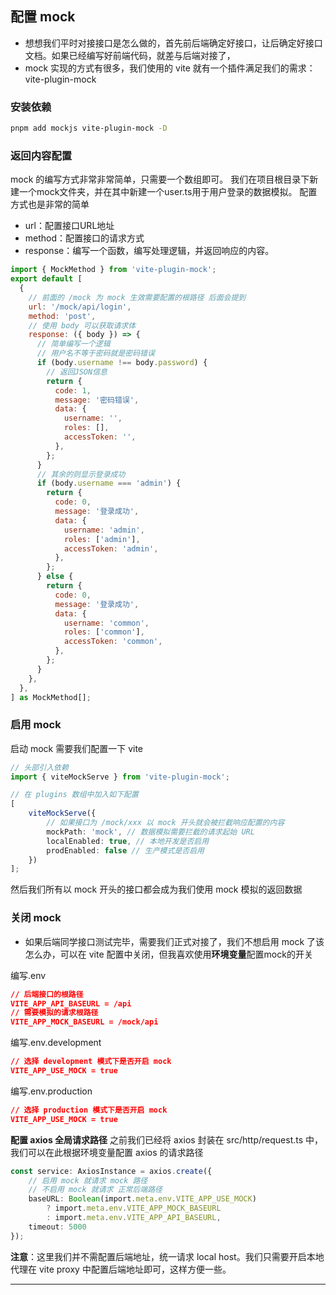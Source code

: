 ## 配置 mock

- 想想我们平时对接接口是怎么做的，首先前后端确定好接口，让后确定好接口文档。如果已经编写好前端代码，就差与后端对接了，
- mock 实现的方式有很多，我们使用的 vite 就有一个插件满足我们的需求：vite-plugin-mock

### 安装依赖

```bash
pnpm add mockjs vite-plugin-mock -D
```

### 返回内容配置

mock 的编写方式非常非常简单，只需要一个数组即可。
我们在项目根目录下新建一个mock文件夹，并在其中新建一个user.ts用于用户登录的数据模拟。
配置方式也是非常的简单

- url：配置接口URL地址
- method：配置接口的请求方式
- response：编写一个函数，编写处理逻辑，并返回响应的内容。

```javascript
import { MockMethod } from 'vite-plugin-mock';
export default [
  {
    // 前面的 /mock 为 mock 生效需要配置的根路径 后面会提到
    url: '/mock/api/login',
    method: 'post',
    // 使用 body 可以获取请求体
    response: ({ body }) => {
      // 简单编写一个逻辑
      // 用户名不等于密码就是密码错误
      if (body.username !== body.password) {
        // 返回JSON信息
        return {
          code: 1,
          message: '密码错误',
          data: {
            username: '',
            roles: [],
            accessToken: '',
          },
        };
      }
      // 其余的则显示登录成功
      if (body.username === 'admin') {
        return {
          code: 0,
          message: '登录成功',
          data: {
            username: 'admin',
            roles: ['admin'],
            accessToken: 'admin',
          },
        };
      } else {
        return {
          code: 0,
          message: '登录成功',
          data: {
            username: 'common',
            roles: ['common'],
            accessToken: 'common',
          },
        };
      }
    },
  },
] as MockMethod[];
```

### 启用 mock

启动 mock 需要我们配置一下 vite

```typescript
// 头部引入依赖
import { viteMockServe } from 'vite-plugin-mock';

// 在 plugins 数组中加入如下配置
[
	viteMockServe({
		// 如果接口为 /mock/xxx 以 mock 开头就会被拦截响应配置的内容
		mockPath: 'mock', // 数据模拟需要拦截的请求起始 URL
		localEnabled: true, // 本地开发是否启用
		prodEnabled: false // 生产模式是否启用
	})
];
```

然后我们所有以 mock 开头的接口都会成为我们使用 mock 模拟的返回数据

### 关闭 mock

- 如果后端同学接口测试完毕，需要我们正式对接了，我们不想启用 mock 了该怎么办，可以在 vite 配置中关闭，但我喜欢使用**环境变量**配置mock的开关

编写.env

```json
// 后端接口的根路径
VITE_APP_API_BASEURL = /api
// 需要模拟的请求根路径
VITE_APP_MOCK_BASEURL = /mock/api
```

编写.env.development

```json
// 选择 development 模式下是否开启 mock
VITE_APP_USE_MOCK = true
```

编写.env.production

```json
// 选择 production 模式下是否开启 mock
VITE_APP_USE_MOCK = true
```

**配置 axios 全局请求路径**
之前我们已经将 axios 封装在 src/http/request.ts 中，我们可以在此根据环境变量配置 axios 的请求路径

```typescript
const service: AxiosInstance = axios.create({
	// 启用 mock 就请求 mock 路径
	// 不启用 mock 就请求 正常后端路径
	baseURL: Boolean(import.meta.env.VITE_APP_USE_MOCK)
		? import.meta.env.VITE_APP_MOCK_BASEURL
		: import.meta.env.VITE_APP_API_BASEURL,
	timeout: 5000
});
```

**注意**：这里我们并不需配置后端地址，统一请求 local host。我们只需要开启本地代理在 vite proxy 中配置后端地址即可，这样方便一些。

---
